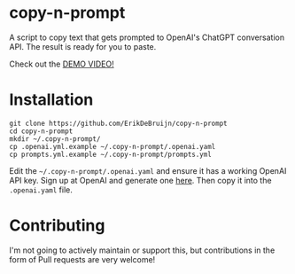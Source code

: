 # copy-n-prompt
A script to copy text that gets prompted to OpenAI's ChatGPT conversation API. The result is ready for you to paste.

Check out the [DEMO VIDEO!](https://github.com/ErikDeBruijn/copy-n-prompt/raw/main/Copy-n-prompt%20v0.2%20demo.mp4)

# Installation
```(sh)
git clone https://github.com/ErikDeBruijn/copy-n-prompt
cd copy-n-prompt
mkdir ~/.copy-n-prompt/
cp .openai.yml.example ~/.copy-n-prompt/.openai.yaml
cp prompts.yml.example ~/.copy-n-prompt/prompts.yml
```
Edit the `~/.copy-n-prompt/.openai.yaml` and ensure it has a working OpenAI API key. Sign up at OpenAI and generate one [here](https://platform.openai.com/account/api-keys). Then copy it into the `.openai.yaml` file.

# Contributing
I'm not going to actively maintain or support this, but contributions in the form of Pull requests are very welcome!
